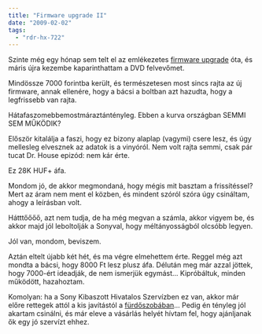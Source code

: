 ```yaml
---
title: "Firmware upgrade II"
date: "2009-02-02"
tags: 
  - "rdr-hx-722"
---
```


Szinte még egy hónap sem telt el az emlékezetes [firmware upgrade](https://csokavar.hu/blog/2009/01/04/firmware-upgrade/) óta, és máris újra kezembe kaparinthattam a DVD felvevőmet.

Mindössze 7000 forintba került, és természetesen most sincs rajta az új firmware, annak ellenére, hogy a bácsi a boltban azt hazudta, hogy a legfrissebb van rajta.

Hátafaszomebbemostmáraztántényleg. Ebben a kurva országban SEMMI SEM MŰKÖDIK?

Először kitalálja a faszi, hogy ez bizony alaplap (vagymi) csere lesz, és úgy mellesleg elvesznek az adatok is a vinyóról. Nem volt rajta semmi, csak pár tucat Dr. House epizód: nem kár érte.

Ez 28K HUF+ áfa.

Mondom jó, de akkor megmondaná, hogy mégis mit basztam a frissítéssel? Mert az áram nem ment el közben, és mindent szóról szóra úgy csináltam, ahogy a leírásban volt.

Hátttőőőő, azt nem tudja, de ha még megvan a számla, akkor vigyem be, és akkor majd jól leboltolják a Sonyval, hogy méltányosságból olcsóbb legyen.

Jól van, mondom, beviszem.

Aztán eltelt újabb két hét, és ma végre elmehettem érte. Reggel még azt mondta a bácsi, hogy 8000 Ft lesz plusz áfa. Délután meg már azzal jöttek, hogy 7000-ért ideadják, de nem ismerjük egymást... Kipróbáltuk, minden működött, hazahoztam.

Komolyan: ha a Sony Kibaszott Hivatalos Szervízben ez van, akkor már előre rettegek attól a kis javítástól a [fürdőszobában](https://csokavar.hu/blog/2008/10/25/szombati-egyveleg/)... Pedig én tényleg jól akartam csinálni, és már eleve a vásárlás helyét hívtam fel, hogy ajánljanak ők egy jó szervízt ehhez.
